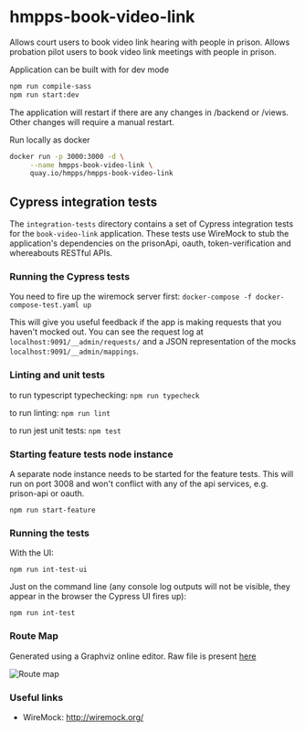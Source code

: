 # hmpps-book-video-link
Allows court users to book video link hearing with people in prison.
Allows probation pilot users to book video link meetings with people in prison.

Application can be built with for dev mode

```bash
npm run compile-sass 
npm run start:dev
```

The application will restart if there are any changes in /backend or /views.
Other changes will require a manual restart.

Run locally as docker

```bash
docker run -p 3000:3000 -d \
     --name hmpps-book-video-link \
     quay.io/hmpps/hmpps-book-video-link
```

## Cypress integration tests

The `integration-tests` directory contains a set of Cypress integration tests for the `book-video-link` application.
These tests use WireMock to stub the application's dependencies on the prisonApi, oauth, token-verification and whereabouts RESTful APIs.

### Running the Cypress tests

You need to fire up the wiremock server first:
```docker-compose -f docker-compose-test.yaml up```

This will give you useful feedback if the app is making requests that you haven't mocked out. You can see
the request log at `localhost:9091/__admin/requests/` and a JSON representation of the mocks `localhost:9091/__admin/mappings`.

### Linting and unit tests

to run typescript typechecking:
```npm run typecheck```

to run linting:
```npm run lint```

to run jest unit tests:
```npm test```


### Starting feature tests node instance

A separate node instance needs to be started for the feature tests. This will run on port 3008 and won't conflict
with any of the api services, e.g. prison-api or oauth.

```npm run start-feature```

### Running the tests

With the UI:
```
npm run int-test-ui
```

Just on the command line (any console log outputs will not be visible, they appear in the browser the Cypress UI fires up):
```
npm run int-test
```

### Route Map
Generated using a Graphviz online editor. Raw file is present [here](./route-map.dot)

![Route map](./routes.svg?raw=true "Routes")

### Useful links
- WireMock: http://wiremock.org/
